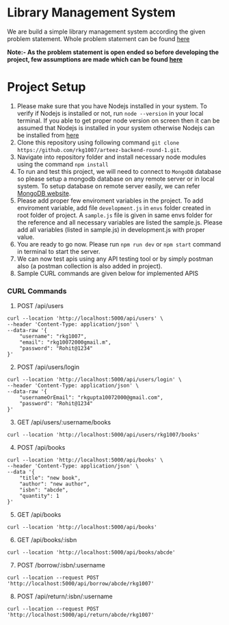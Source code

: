 # Library Management System
We are build a simple library management system according the given problem statement. Whole problem statement can be found [here](problem-statement.md)

**Note:- As the problem statement is open ended so before developing the project, few assumptions are made which can be found [here](assumptions.md)**

# Project Setup
1. Please make sure that you have Nodejs installed in your system. To verify if Nodejs is installed or not, run `node --version` in your local terminal. If you able to get proper node version on screen then it can be assumed that Nodejs is installed in your system otherwise Nodejs can be installed from [here](https://nodejs.org/en)
2. Clone this repository using following command `git clone https://github.com/rkg1007/arteez-backend-round-1.git`.
3. Navigate into repository folder and install necessary node modules using the command `npm install`
4. To run and test this project, we will need to connect to `MongoDB` database so please setup a mongodb database on any remote server or in local system. To setup database on remote server easily, we can refer [MongoDB website](https://www.mongodb.com/).
5. Please add proper few enviroment variables in the project. To add enviroment variable, add file `development.js` in `envs` folder created in root folder of project. A `sample.js` file is given in same envs folder for the reference and all necessary variables are listed the sample.js. Please add all variables (listed in sample.js) in development.js with proper value.
6. You are ready to go now. Please run `npm run dev` or `npm start` command in terminal to start the server.
7. We can now test apis using any API testing tool or by simply postman also (a postman collection is also added in project).
8. Sample CURL commands are given below for implemented APIS


### CURL Commands
1. POST /api/users
```
curl --location 'http://localhost:5000/api/users' \
--header 'Content-Type: application/json' \
--data-raw '{
    "username": "rkg1007",
    "email": "rkg10072000gmail.m",
    "password": "Rohit@1234"
}'
```

2. POST /api/users/login
```
curl --location 'http://localhost:5000/api/users/login' \
--header 'Content-Type: application/json' \
--data-raw '{
    "usernameOrEmail": "rkgupta10072000@gmail.com",
    "password": "Rohit@1234"
}'
```

3. GET /api/users/:username/books
```
curl --location 'http://localhost:5000/api/users/rkg1007/books'
```

4. POST /api/books
```
curl --location 'http://localhost:5000/api/books' \
--header 'Content-Type: application/json' \
--data '{
    "title": "new book",
    "author": "new author",
    "isbn": "abcde",
    "quantity": 1
}'
```

5. GET /api/books
```
curl --location 'http://localhost:5000/api/books'
```

6. GET /api/books/:isbn
```
curl --location 'http://localhost:5000/api/books/abcde'
```

7. POST /borrow/:isbn/:username
```
curl --location --request POST 'http://localhost:5000/api/borrow/abcde/rkg1007'
```

8. POST /api/return/:isbn/:username
```
curl --location --request POST 'http://localhost:5000/api/return/abcde/rkg1007'
```

